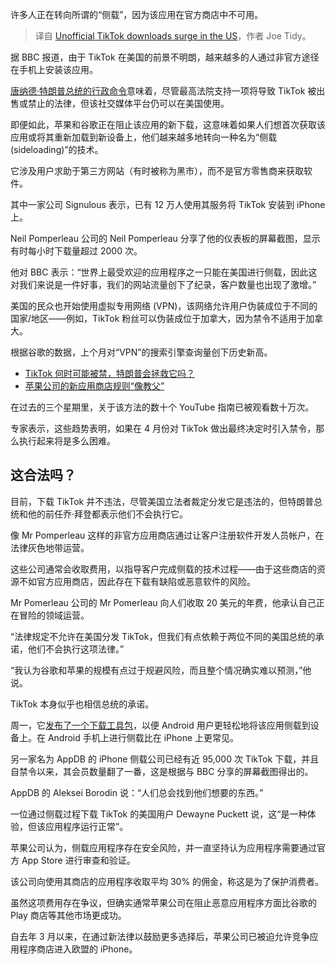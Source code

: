 
<!--
title: 美国非官方TikTok下载量激增
cover: https://ichef.bbci.co.uk/news/1024/branded_news/3e17/live/23071170-e89d-11ef-8d48-edb38b4e0413.jpg
-->

许多人正在转向所谓的“侧载”，因为该应用在官方商店中不可用。

> 译自 [Unofficial TikTok downloads surge in the US](https://www.bbc.com/news/articles/cqldw5y4y0no)，作者 Joe Tidy。

据 BBC 报道，由于 TikTok 在美国的前景不明朗，越来越多的人通过非官方途径在手机上安装该应用。

[唐纳德·特朗普总统的行政命令](https://www.bbc.co.uk/news/articles/cjde3p0rnjgo)意味着，尽管最高法院支持一项将导致 TikTok 被出售或禁止的法律，但该社交媒体平台仍可以在美国使用。

即便如此，苹果和谷歌正在阻止该应用的新下载，这意味着如果人们想首次获取该应用或将其重新加载到新设备上，他们越来越多地转向一种名为“侧载(sideloading)”的技术。

它涉及用户求助于第三方网站（有时被称为黑市），而不是官方零售商来获取软件。

其中一家公司 Signulous 表示，已有 12 万人使用其服务将 TikTok 安装到 iPhone 上。

Neil Pomperleau 公司的 Neil Pomperleau 分享了他的仪表板的屏幕截图，显示有时每小时下载量超过 2000 次。

他对 BBC 表示：“世界上最受欢迎的应用程序之一只能在美国进行侧载，因此这对我们来说是一件好事，我们的网站流量创下了纪录，客户数量也出现了激增。”

美国的民众也开始使用虚拟专用网络 (VPN)，该网络允许用户伪装成位于不同的国家/地区——例如，TikTok 粉丝可以伪装成位于加拿大，因为禁令不适用于加拿大。

根据谷歌的数据，上个月对“VPN”的搜索引擎查询量创下历史新高。

- [TikTok 何时可能被禁，特朗普会拯救它吗？](https://www.bbc.co.uk/news/technology-53476117)
- [苹果公司的新应用商店规则“像教父”](https://www.bbc.co.uk/news/technology-68517246)

在过去的三个星期里，关于该方法的数十个 YouTube 指南已被观看数十万次。

专家表示，这些趋势表明，如果在 4 月份对 TikTok 做出最终决定时引入禁令，那么执行起来将是多么困难。

## 这合法吗？

目前，下载 TikTok 并不违法，尽管美国立法者裁定分发它是违法的，但特朗普总统和他的前任乔·拜登都表示他们不会执行它。

像 Mr Pomperleau 这样的非官方应用商店通过让客户注册软件开发人员帐户，在法律灰色地带运营。

这些公司通常会收取费用，以指导客户完成侧载的技术过程——由于这些商店的资源不如官方应用商店，因此存在下载有缺陷或恶意软件的风险。

Mr Pomerleau 公司的 Mr Pomerleau 向人们收取 20 美元的年费，他承认自己正在冒险的领域运营。

“法律规定不允许在美国分发 TikTok，但我们有点依赖于两位不同的美国总统的承诺，他们不会执行这项法律。”

“我认为谷歌和苹果的规模有点过于规避风险，而且整个情况确实难以预测，”他说。

TikTok 本身似乎也相信总统的承诺。

周一，它[发布了一个下载工具包](https://x.com/TikTokPolicy/status/1888048200486949249)，以便 Android 用户更轻松地将该应用侧载到设备上。在 Android 手机上进行侧载比在 iPhone 上更常见。

另一家名为 AppDB 的 iPhone 侧载公司已经有近 95,000 次 TikTok 下载，并且自禁令以来，其会员数量翻了一番，这是根据与 BBC 分享的屏幕截图得出的。

AppDB 的 Aleksei Borodin 说：“人们总会找到他们想要的东西。”

一位通过侧载过程下载 TikTok 的美国用户 Dewayne Puckett 说，这“是一种体验，但该应用程序运行正常”。

苹果公司认为，侧载应用程序存在安全风险，并一直坚持认为应用程序需要通过官方 App Store 进行审查和验证。

该公司向使用其商店的应用程序收取平均 30% 的佣金，称这是为了保护消费者。

虽然这项费用存在争议，但确实通常苹果公司在阻止恶意应用程序方面比谷歌的 Play 商店等其他市场更成功。

自去年 3 月以来，在通过新法律以鼓励更多选择后，苹果公司已被迫允许竞争应用程序商店进入欧盟的 iPhone。